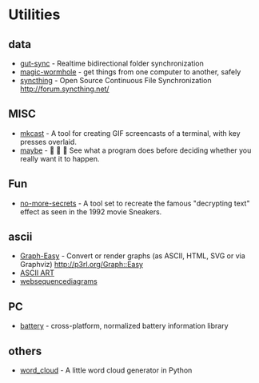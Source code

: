 # Utilities

## data

- [gut-sync](https://github.com/tillberg/gut) - Realtime bidirectional folder synchronization
- [magic-wormhole](https://github.com/warner/magic-wormhole) - get things from one computer to another, safely
- [syncthing](https://github.com/syncthing/syncthing) - Open Source Continuous File Synchronization http://forum.syncthing.net/


## MISC

- [mkcast](https://github.com/KeyboardFire/mkcast) - A tool for creating GIF screencasts of a terminal, with key presses overlaid.
- [maybe](https://github.com/p-e-w/maybe) - :open_file_folder: :rabbit2: :tophat: See what a program does before deciding whether you really want it to happen.


## Fun

- [no-more-secrets](https://github.com/bartobri/no-more-secrets) - A tool set to recreate the famous "decrypting text" effect as seen in the 1992 movie Sneakers.

## ascii

- [Graph-Easy](https://github.com/ironcamel/Graph-Easy) - Convert or render graphs (as ASCII, HTML, SVG or via Graphviz) http://p3rl.org/Graph::Easy
- [ASCII ART](http://chris.com/ascii/)
- [websequencediagrams](https://www.websequencediagrams.com/)


## PC

- [battery](https://github.com/distatus/battery) - cross-platform, normalized battery information library

## others

- [word_cloud](https://github.com/amueller/word_cloud) - A little word cloud generator in Python
